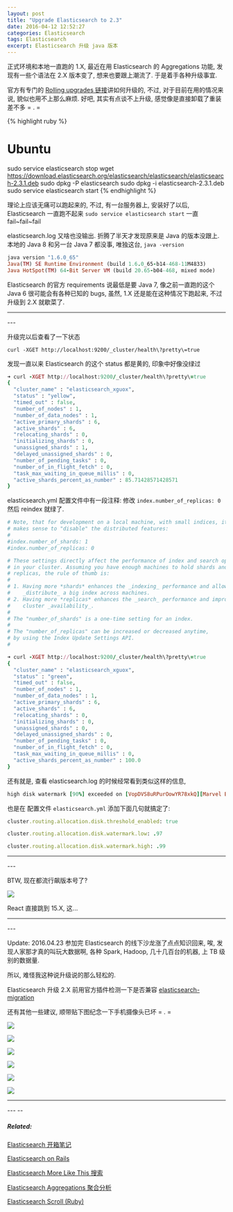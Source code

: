 ```yaml
---
layout: post
title: "Upgrade Elasticsearch to 2.3"
date: 2016-04-12 12:52:27
categories: Elasticsearch
tags: Elasticsearch
excerpt: Elasticsearch 升级 java 版本
---
```

<!--more-->

正式环境和本地一直跑的 1.X, 最近在用 Elasticsearch 的 Aggregations 功能, 发现有一些个语法在 2.X 版本变了, 想来也要跟上潮流了. 于是着手各种升级事宜.

官方有专门的 [Rolling upgrades 链接](https://www.elastic.co/guide/en/elasticsearch/reference/current/rolling-upgrades.html#upgrade-node)讲如何升级的, 不过, 对于目前在用的情况来说, 貌似也用不上那么麻烦. 好吧, 其实有点谈不上升级, 感觉像是直接卸载了重装差不多 = . =

{% highlight ruby %}
# Ubuntu
sudo service elasticsearch stop
wget https://download.elasticsearch.org/elasticsearch/elasticsearch/elasticsearch-2.3.1.deb
sudo dpkg -P elasticsearch
sudo dpkg -i elasticsearch-2.3.1.deb
sudo service elasticsearch start
{% endhighlight %}

理论上应该无痛可以跑起来的, 不过, 有一台服务器上, 安装好了以后, Elasticsearch 一直跑不起来
`sudo service elasticsearch start` 一直 fail~fail~fail

elasticsearch.log 又啥也没输出. 折腾了半天才发现原来是 Java 的版本没跟上. 本地的 Java 8 和另一台 Java 7 都没事, 唯独这台, `java -version`

```ruby
java version "1.6.0_65"
Java(TM) SE Runtime Environment (build 1.6.0_65-b14-468-11M4833)
Java HotSpot(TM) 64-Bit Server VM (build 20.65-b04-468, mixed mode)
```

Elasticsearch 的官方 requirements 说最低是要 Java 7, 像之前一直跑的这个 Java 6 很可能会有各种已知的 bugs, 虽然, 1.X 还是能在这种情况下跑起来, 不过升级到 2.X 就歇菜了.

---
<!--more-->---
<!--more-->
升级完以后查看了一下状态

`curl -XGET http://localhost:9200/_cluster/health\?pretty\=true`

发现一直以来 Elasticsearch 的这个 status 都是黄的, 印象中好像没绿过

```ruby
➜ curl -XGET http://localhost:9200/_cluster/health\?pretty\=true
{
  "cluster_name" : "elasticsearch_xguox",
  "status" : "yellow",
  "timed_out" : false,
  "number_of_nodes" : 1,
  "number_of_data_nodes" : 1,
  "active_primary_shards" : 6,
  "active_shards" : 6,
  "relocating_shards" : 0,
  "initializing_shards" : 0,
  "unassigned_shards" : 1,
  "delayed_unassigned_shards" : 0,
  "number_of_pending_tasks" : 0,
  "number_of_in_flight_fetch" : 0,
  "task_max_waiting_in_queue_millis" : 0,
  "active_shards_percent_as_number" : 85.71428571428571
}
```

elasticsearch.yml 配置文件中有一段注释: 修改 `index.number_of_replicas: 0` 然后 reindex 就绿了.

```ruby
# Note, that for development on a local machine, with small indices, it usually
# makes sense to "disable" the distributed features:
#
#index.number_of_shards: 1
#index.number_of_replicas: 0

# These settings directly affect the performance of index and search operations
# in your cluster. Assuming you have enough machines to hold shards and
# replicas, the rule of thumb is:
#
# 1. Having more *shards* enhances the _indexing_ performance and allows to
#    _distribute_ a big index across machines.
# 2. Having more *replicas* enhances the _search_ performance and improves the
#    cluster _availability_.
#
# The "number_of_shards" is a one-time setting for an index.
#
# The "number_of_replicas" can be increased or decreased anytime,
# by using the Index Update Settings API.
#
```

```ruby
➜ curl -XGET http://localhost:9200/_cluster/health\?pretty\=true
{
  "cluster_name" : "elasticsearch_xguox",
  "status" : "green",
  "timed_out" : false,
  "number_of_nodes" : 1,
  "number_of_data_nodes" : 1,
  "active_primary_shards" : 6,
  "active_shards" : 6,
  "relocating_shards" : 0,
  "initializing_shards" : 0,
  "unassigned_shards" : 0,
  "delayed_unassigned_shards" : 0,
  "number_of_pending_tasks" : 0,
  "number_of_in_flight_fetch" : 0,
  "task_max_waiting_in_queue_millis" : 0,
  "active_shards_percent_as_number" : 100.0
}
```

还有就是, 查看 elasticsearch.log 的时候经常看到类似这样的信息,

```ruby
high disk watermark [90%] exceeded on [VopDVS8uRPurOowYR78xkQ][Marvel Boy][/usr/local/var/elasticsearch/elasticsearch_xguox/nodes/0] free: 23gb[9.9%], shards will be relocated away from this node

```

也是在 配置文件 `elasticsearch.yml` 添加下面几句就搞定了:

```ruby
cluster.routing.allocation.disk.threshold_enabled: true

cluster.routing.allocation.disk.watermark.low: .97

cluster.routing.allocation.disk.watermark.high: .99
```

---
<!--more-->---
<!--more-->

BTW, 现在都流行飙版本号了?

![](http://ww4.sinaimg.cn/large/62fdd4d5gw1f2ua8tdd6mj20h80imab9.jpg)

React 直接跳到 15.X, 这...

---
<!--more-->---
<!--more-->

Update: 2016.04.23
参加完 Elasticsearch 的线下沙龙涨了点点知识回来, 唉, 发现人家那才真的叫玩大数据啊, 各种 Spark, Hadoop, 几十几百台的机器, 上 TB 级别的数据量.

所以, 难怪我这种说升级说的那么轻松的.

Elasticsearch 升级 2.X 前用官方插件检测一下是否兼容
[elasticsearch-migration](https://github.com/elastic/elasticsearch-migration)

还有其他一些建议, 顺带贴下图纪念一下手机摄像头已坏 = . =

![](http://ww2.sinaimg.cn/large/62fdd4d5gw1f36zhmyhqdj241s31cu10.jpg)

![](http://ww4.sinaimg.cn/large/62fdd4d5gw1f36zh295l1j241s31c1l1.jpg)

![](http://ww1.sinaimg.cn/large/62fdd4d5gw1f36zgw6243j241s31cx6u.jpg)

![](http://ww4.sinaimg.cn/large/62fdd4d5gw1f36zgnrk6tj241s31c1l1.jpg)

![](http://ww4.sinaimg.cn/large/62fdd4d5gw1f36zgi9lc4j241s31c4qv.jpg)

![](http://ww3.sinaimg.cn/large/62fdd4d5gw1f36zg9t49gj241s31c4qv.jpg)

---
<!--more-->---
<!--more-->--

##### Related:

[Elasticsearch 开箱笔记](http://xguox.me/elasticsearch-ik-mmseg-homebrew-ubuntu.html)

[Elasticsearch on Rails](http://xguox.me/elasticsearch-rails.html)

[Elasticsearch More Like This 搜索](http://xguox.me/elasticsearch-more-like-this.html)

[Elasticsearch Aggregations 聚合分析](http://xguox.me/elasticsearch-aggregations.html)

[Elasticsearch Scroll (Ruby)](http://xguox.me/elasticsearch-scroll.html)

